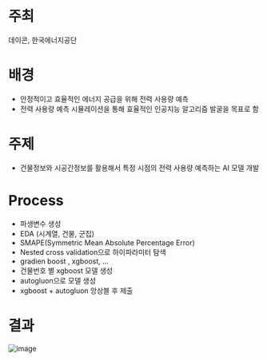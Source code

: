 # 주최
데이콘, 한국에너지공단

# 배경
- 안정적이고 효율적인 에너지 공급을 위해 전력 사용량 예측
- 전력 사용량 예측 시뮬레이션을 통해 효율적인 인공지능 알고리즘 발굴을 목표로 함

# 주제
- 건물정보와 시공간정보를 활용해서 특정 시점의 전력 사용량 예측하는 AI 모델 개발

# Process
- 파생변수 생성
- EDA (시계열, 건물, 군집)
- SMAPE(Symmetric Mean Absolute Percentage Error)
- Nested cross validation으로 하이파라미터 탐색
- gradien boost , xgboost, ...
- 건물번호 별 xgboost 모델 생성
- autogluon으로 모델 생성
- xgboost + autogluon 앙상블 후 제출

# 결과
![image](https://github.com/seung-bin99/project/assets/153293674/86ada782-db85-42bc-a1cb-efb2027aee85)
